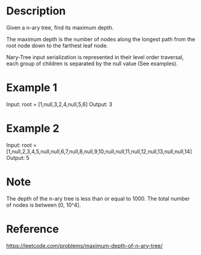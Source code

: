 # Description
Given a n-ary tree, find its maximum depth.

The maximum depth is the number of nodes along the longest path from the root node down to the farthest leaf node.

Nary-Tree input serialization is represented in their level order traversal, each group of children is separated by the null value (See examples).

# Example 1
Input: root = [1,null,3,2,4,null,5,6]
Output: 3

# Example 2
Input: root = [1,null,2,3,4,5,null,null,6,7,null,8,null,9,10,null,null,11,null,12,null,13,null,null,14]
Output: 5

# Note
The depth of the n-ary tree is less than or equal to 1000.
The total number of nodes is between [0, 10^4].

# Reference
https://leetcode.com/problems/maximum-depth-of-n-ary-tree/